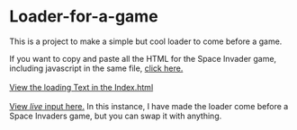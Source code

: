 # Loader-for-a-game
This is a project to make a simple but cool loader to come before a game.



If you want to copy and paste all the HTML for the Space Invader game, including javascript in the same file, [click here.](https://github.com/MKM12345/games/blob/main/CollectionOfgames/SpaceInvaders.htm)
<br>
<br>
[View the loading Text in the Index.html](https://github.com/MKM12345/Loader-for-a-game/blob/main/index.html)
<br>
<br>
[View _live_ input here.](https://mkm12345.github.io/) In this instance, I have made the loader come before a Space Invaders game, but you can swap it with anything.


